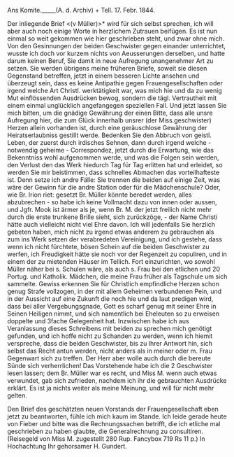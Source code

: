 Ans Komite._____(A. d. Archiv) +
 Tell. 17. Febr. 1844.

Der inliegende Brief <(v Müller)>* wird für sich selbst sprechen, ich will aber auch noch einige Worte in herzlichem Zutrauen beifügen. Es ist nun einmal so weit gekommen wie hier geschrieben steht, und zwar ohne mich. Von den Gesinnungen der beiden Geschwister gegen einander unterrichtet, wusste ich doch vor kurzem nichts von Aeusserungen derselben, und hatte darum keinen Beruf, Sie damit in neue Aufregung unangenehmer Art zu setzen. Sie werden übrigens meine früheren Briefe, soweit sie diesen Gegenstand betreffen, jetzt in einem besseren Lichte ansehen und überzeugt sein, dass es keine Antipathie gegen Frauengesellschaften oder irgend welche Art Christl. werktätigkeit war, was mich hie und da zu wenig Mut einflössenden Ausdrücken bewog, sondern die tägl. Vertrautheit mit einem einmal unglücklich angefangegen speziellen Fall. Und jetzt lassen Sie mich bitten, um die gnädige Gewährung der einen Bitte, dass alle unsre Aufregung hier, die zum Glück innerhalb unsrer (der Miss.geschwister) Herzen allein vorhanden ist, durch eine geräuschlose Gewährung der Heiratserlaubniss gestillt werde. Bedenken Sie den Abbruch von geistl. Leben, der zuerst durch irdisches Sehnen, dann durch irgend welche - notwendig geheime - Correspondez, jetzt durch die Erwartung, wie das Bekenntniss wohl aufgenommen werde, und was die Folgen sein werden, den Verlust den das Werk hiedurch Tag für Tag erlitten hat und erleidet, so werden Sie mir beistimmen, dass schnelles Abmachen das vorteilhafteste ist. Denn setze ich andre Fälle: Sie trennen die beiden auf einige Zeit, was wäre der Gewinn für die andre Station oder für die Mädchenschule? Oder, wie Br. Irion riet: gesetzt Br. Müller könnte beredet werden, alles abzubrechen - so habe ich keine Vollmacht dazu von innen oder aussen, und Jgfr. Mook ist ärmer als je, wenn Br. M. der jetzt freilich nicht mehr durch die erste trunkene Brille sieht, sich zurückzöge, - der Name Christi hätte auch vielleicht nicht viel Ehre davon. Ich will jedenfalls Sie herzlich gebeten haben, mich nicht zu irgend etwas anderem zu gebrauchen als zum ins Werk setzen der verabredeten Vereinigung, und ich gestehe, dass wenn ich nicht fürchtete, bösen Schein auf die beiden Geschwister zu werfen, ich Freudigkeit hätte sie noch vor der Regenzeit zu copuliren, und in einem der zu mietenden Häuser im Tellich. Fort einzurichten, wo sowohl Müller näher bei s. Schulen wäre, als auch s. Frau bei den etlichen und 20 Portug. und Katholik. Mädchen, die meine Frau früher als Tagschule um sich sammelte. Gewiss erkennen Sie für Christlich empfindliche Herzen schon genug Strafe vollzogen, in der mit allem Geheimen verbundenen Pein, und in der Aussicht auf eine Zukunft die noch hie und da laut predigen wird, dass bei aller Vergebungsgnade, Gott es scharf genug mit seiner Ehre in Seinen Heiligen nimmt, und sich namentlich bei Eheleuten so zu erweisen doppelte und 3fache Gelegenheit hat. Inzwischen habe ich aus Veranlassung dieses Schreibens mit beiden zu sprechen mich genötigt gefunden, und ich hoffe nicht zu Schanden zu werden, wenn ich hiemit verspreche, dass die beiden Geschwister, bis zu Ihrer Antwort hin, sich selbst das Recht antun werden, nicht anders als in meiner oder m. Frau Gegenwart sich zu treffen. Der Herr aber wolle auch durch die bereute Sünde sich verherrlichen! 
Das Vorstehende habe ich die 2 Geschwister lesen lassen; dem Br. Müller war es recht, und Miss M. wenn auch etwas verwundet, gab sich zufrieden, nachdem ich ihr die gebrauchten Ausdrücke erklärt. Es ist ja nichts weiter als meine Meinung, und will für nicht mehr gelten.

Den Brief des geschätzten neuen Vorstands der Frauengesellschaft eben jetzt zu beantworten, fühle ich mich kaum im Stande. Ich leide gerade heute von Fieber und bitte was die Rechnungssachen betrifft, die ich etliche mal geschrieben zu haben glaubte, die Generalrechnung zu consultiren. (Reisegeld von Miss M. zugestellt 280 Rup. Fancybox 719 Rs 11 p.)
 In Hochachtung
 Ihr gehorsamer
 H. Gundert.

